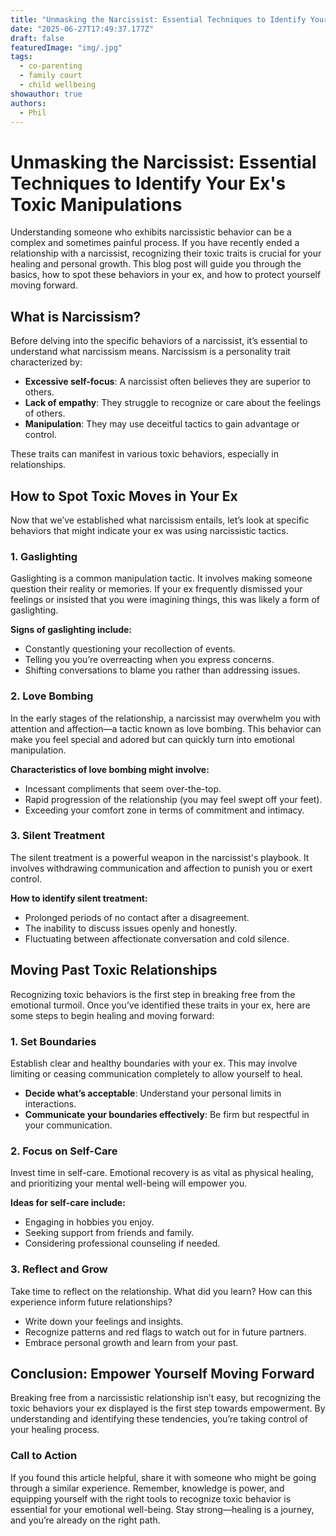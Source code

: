 ```yaml
---
title: "Unmasking the Narcissist: Essential Techniques to Identify Your Ex's Toxic Manipulations"
date: "2025-06-27T17:49:37.177Z"
draft: false
featuredImage: "img/.jpg"
tags:
  - co-parenting
  - family court
  - child wellbeing
showauthor: true
authors:
  - Phil
---
```


# Unmasking the Narcissist: Essential Techniques to Identify Your Ex's Toxic Manipulations

Understanding someone who exhibits narcissistic behavior can be a complex and sometimes painful process. If you have recently ended a relationship with a narcissist, recognizing their toxic traits is crucial for your healing and personal growth. This blog post will guide you through the basics, how to spot these behaviors in your ex, and how to protect yourself moving forward.

## What is Narcissism?

Before delving into the specific behaviors of a narcissist, it’s essential to understand what narcissism means. Narcissism is a personality trait characterized by:

- **Excessive self-focus**: A narcissist often believes they are superior to others.
- **Lack of empathy**: They struggle to recognize or care about the feelings of others.
- **Manipulation**: They may use deceitful tactics to gain advantage or control.

These traits can manifest in various toxic behaviors, especially in relationships. 

## How to Spot Toxic Moves in Your Ex

Now that we’ve established what narcissism entails, let’s look at specific behaviors that might indicate your ex was using narcissistic tactics. 

### 1. Gaslighting

Gaslighting is a common manipulation tactic. It involves making someone question their reality or memories. If your ex frequently dismissed your feelings or insisted that you were imagining things, this was likely a form of gaslighting.

**Signs of gaslighting include:**
- Constantly questioning your recollection of events.
- Telling you you’re overreacting when you express concerns.
- Shifting conversations to blame you rather than addressing issues.

### 2. Love Bombing

In the early stages of the relationship, a narcissist may overwhelm you with attention and affection—a tactic known as love bombing. This behavior can make you feel special and adored but can quickly turn into emotional manipulation.

**Characteristics of love bombing might involve:**
- Incessant compliments that seem over-the-top.
- Rapid progression of the relationship (you may feel swept off your feet).
- Exceeding your comfort zone in terms of commitment and intimacy.

### 3. Silent Treatment

The silent treatment is a powerful weapon in the narcissist's playbook. It involves withdrawing communication and affection to punish you or exert control.

**How to identify silent treatment:**
- Prolonged periods of no contact after a disagreement.
- The inability to discuss issues openly and honestly.
- Fluctuating between affectionate conversation and cold silence.

## Moving Past Toxic Relationships

Recognizing toxic behaviors is the first step in breaking free from the emotional turmoil. Once you’ve identified these traits in your ex, here are some steps to begin healing and moving forward:

### 1. Set Boundaries

Establish clear and healthy boundaries with your ex. This may involve limiting or ceasing communication completely to allow yourself to heal.

- **Decide what’s acceptable**: Understand your personal limits in interactions.
- **Communicate your boundaries effectively**: Be firm but respectful in your communication.

### 2. Focus on Self-Care

Invest time in self-care. Emotional recovery is as vital as physical healing, and prioritizing your mental well-being will empower you.

**Ideas for self-care include:**
- Engaging in hobbies you enjoy.
- Seeking support from friends and family.
- Considering professional counseling if needed.

### 3. Reflect and Grow

Take time to reflect on the relationship. What did you learn? How can this experience inform future relationships?

- Write down your feelings and insights.
- Recognize patterns and red flags to watch out for in future partners.
- Embrace personal growth and learn from your past.

## Conclusion: Empower Yourself Moving Forward

Breaking free from a narcissistic relationship isn’t easy, but recognizing the toxic behaviors your ex displayed is the first step towards empowerment. By understanding and identifying these tendencies, you’re taking control of your healing process.

### Call to Action

If you found this article helpful, share it with someone who might be going through a similar experience. Remember, knowledge is power, and equipping yourself with the right tools to recognize toxic behavior is essential for your emotional well-being. Stay strong—healing is a journey, and you’re already on the right path.

